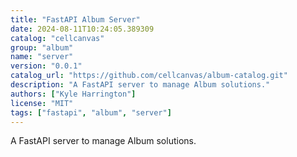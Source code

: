 ```yaml
---
title: "FastAPI Album Server"
date: 2024-08-11T10:24:05.389309
catalog: "cellcanvas"
group: "album"
name: "server"
version: "0.0.1"
catalog_url: "https://github.com/cellcanvas/album-catalog.git"
description: "A FastAPI server to manage Album solutions."
authors: ["Kyle Harrington"]
license: "MIT"
tags: ["fastapi", "album", "server"]
---
```


A FastAPI server to manage Album solutions.

